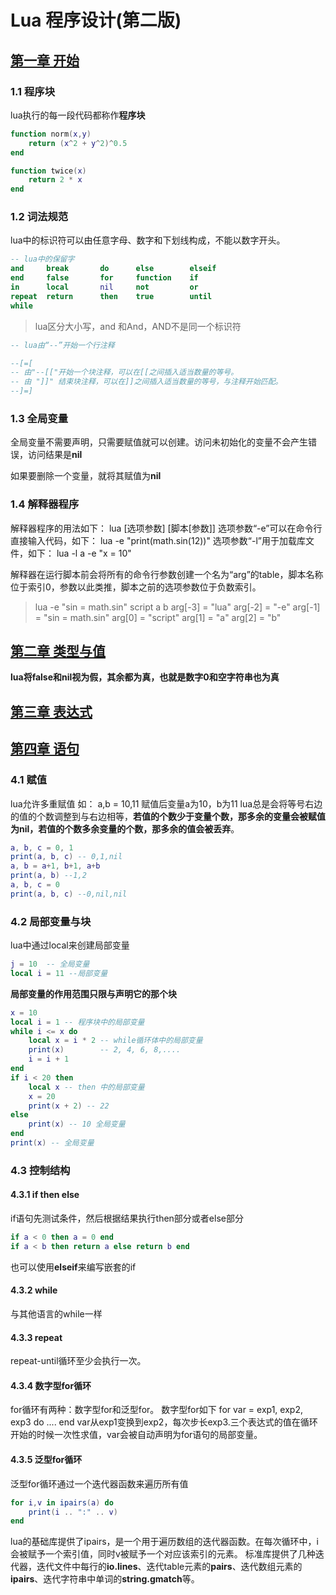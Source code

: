 # Lua 程序设计(第二版)

## [第一章 开始](chapter-1.lua)

### 1.1 程序块
lua执行的每一段代码都称作**程序块**
``` lua
function norm(x,y)
    return (x^2 + y^2)^0.5
end

function twice(x)
    return 2 * x
end
```

### 1.2 词法规范
lua中的标识符可以由任意字母、数字和下划线构成，不能以数字开头。
``` lua
-- lua中的保留字
and 	break 		do 		else 		elseif
end 	false 		for 	function 	if 
in  	local 		nil 	not 		or
repeat 	return 		then 	true 		until
while
```

> lua区分大小写，and 和And，AND不是同一个标识符

``` lua
-- lua由“--”开始一个行注释

--[=[
-- 由"--[["开始一个块注释，可以在[[之间插入适当数量的等号。
-- 由 "]]" 结束块注释，可以在]]之间插入适当数量的等号，与注释开始匹配。
--]=]
```

### 1.3 全局变量
全局变量不需要声明，只需要赋值就可以创建。访问未初始化的变量不会产生错误，访问结果是**nil**

如果要删除一个变量，就将其赋值为**nil**
### 1.4 解释器程序
解释器程序的用法如下：
	lua [选项参数] [脚本[参数]]
选项参数“-e”可以在命令行直接输入代码，如下：
	lua -e "print(math.sin(12))"
选项参数“-l”用于加载库文件，如下：
	lua -l a -e "x = 10"

解释器在运行脚本前会将所有的命令行参数创建一个名为“arg”的table，脚本名称位于索引0，参数以此类推，脚本之前的选项参数位于负数索引。
> lua -e "sin = math.sin" script a b
> arg[-3] = "lua"
> arg[-2] = "-e"
> arg[-1] = "sin = math.sin"
> arg[0] = "script"
> arg[1] = "a"
> arg[2] = "b"

## [第二章 类型与值](chapter-2.lua)
**lua将false和nil视为假，其余都为真，也就是数字0和空字符串也为真**

## [第三章 表达式](chapter-3.lua)

## [第四章 语句](chapter-4.lua)
### 4.1 赋值
lua允许多重赋值 如：
	a,b = 10,11
	赋值后变量a为10，b为11
lua总是会将等号右边的值的个数调整到与右边相等，**若值的个数少于变量个数，那多余的变量会被赋值为nil，若值的个数多余变量的个数，那多余的值会被丢弃**。
``` lua
a, b, c = 0, 1
print(a, b, c) -- 0,1,nil
a, b = a+1, b+1, a+b
print(a, b) --1,2
a, b, c = 0
print(a, b, c) --0,nil,nil
```
### 4.2 局部变量与块
lua中通过local来创建局部变量
``` lua
j = 10	-- 全局变量
local i = 11 --局部变量
```
**局部变量的作用范围只限与声明它的那个块**
``` lua
x = 10
local i = 1 -- 程序块中的局部变量
while i <= x do
	local x = i * 2 -- while循环体中的局部变量
    print(x)        -- 2, 4, 6, 8,....
    i = i + 1
end
if i < 20 then
    local x -- then 中的局部变量
    x = 20
    print(x + 2) -- 22
else
    print(x) -- 10 全局变量
end
print(x) -- 全局变量
```
### 4.3 控制结构
#### 4.3.1 if then else
if语句先测试条件，然后根据结果执行then部分或者else部分
``` lua
if a < 0 then a = 0 end
if a < b then return a else return b end
```
也可以使用**elseif**来编写嵌套的if

#### 4.3.2 while
与其他语言的while一样

#### 4.3.3 repeat
repeat-until循环至少会执行一次。

#### 4.3.4 数字型for循环
for循环有两种：数字型for和泛型for。
数字型for如下
	for var = exp1, exp2, exp3 do
		....
	end
var从exp1变换到exp2，每次步长exp3.三个表达式的值在循环开始的时候一次性求值，var会被自动声明为for语句的局部变量。

#### 4.3.5 泛型for循环
泛型for循环通过一个迭代器函数来遍历所有值
``` lua
for i,v in ipairs(a) do
	print(i .. ":" .. v)
end
```
lua的基础库提供了ipairs，是一个用于遍历数组的迭代器函数。在每次循环中，i会被赋予一个索引值，同时v被赋予一个对应该索引的元素。
标准库提供了几种迭代器，迭代文件中每行的**io.lines**、迭代table元素的**pairs**、迭代数组元素的**ipairs**、迭代字符串中单词的**string.gmatch**等。



